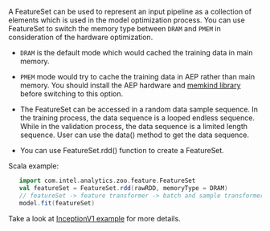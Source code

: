 A FeatureSet can be used to represent an input pipeline as a collection of elements which is used in the model optimization process. You can use FeatureSet to switch the memory type between `DRAM` 
and `PMEM` in consideration of the hardware optimization.
* `DRAM` is the default mode which would cached the training data in main memory.
* `PMEM` mode would try to cache the training data in AEP rather than main memory. You should install the AEP hardware and [memkind library](https://github.com/memkind/memkind) before switching
 to this option. 
 
* The FeatureSet can be accessed in a random data sample sequence. In the training process, the data sequence is a looped endless sequence. While in the validation process, the data sequence is a limited length sequence. User can use the data() method to get the data sequence.
* You can use FeatureSet.rdd() function to create a FeatureSet.

Scala example:

```scala
   import com.intel.analytics.zoo.feature.FeatureSet
   val featureSet = FeatureSet.rdd(rawRDD, memoryType = DRAM)
   // featureSet -> feature transformer -> batch and sample transformer
   model.fit(featureSet)
```
Take a look at [InceptionV1 example](https://github.com/intel-analytics/analytics-zoo/tree/master/zoo/src/main/scala/com/intel/analytics/zoo/examples/inception) for more details.